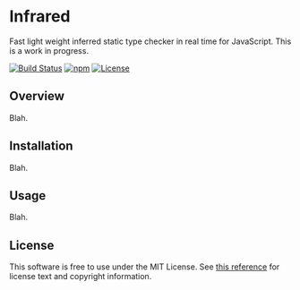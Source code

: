 Infrared
========

Fast light weight inferred static type checker in real time for JavaScript. This is a work in progress.

<!-- These badges aren't configured -->
[![Build Status](https://travis-ci.org/nickzuber/infrared.svg?branch=master)]()
[![npm](https://cdn.rawgit.com/aleen42/badges/master/src/npm.svg)]()
[![License](https://img.shields.io/badge/license-MIT%20Licence-blue.svg)]()


Overview
--------

Blah.

Installation
------------

Blah.

Usage
-----

Blah.

License
-------

This software is free to use under the MIT License. See [this reference](https://opensource.org/licenses/MIT) for license text and copyright information.
